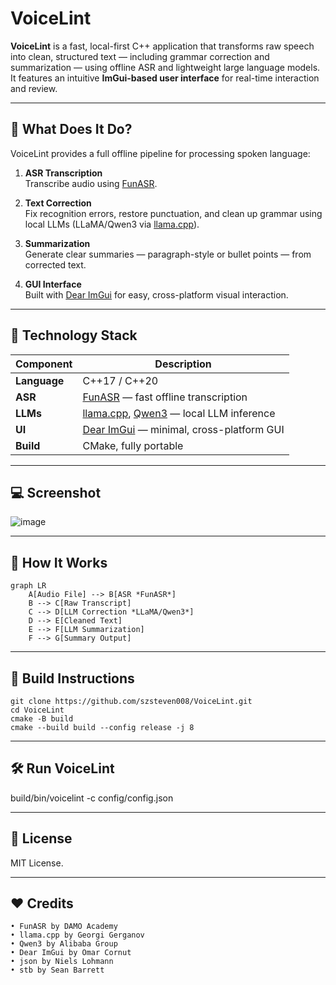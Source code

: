 # VoiceLint

**VoiceLint** is a fast, local-first C++ application that transforms raw speech into clean, structured text — including grammar correction and summarization — using offline ASR and lightweight large language models. It features an intuitive **ImGui-based user interface** for real-time interaction and review.

---

## 🧠 What Does It Do?

VoiceLint provides a full offline pipeline for processing spoken language:

1. **ASR Transcription**  
   Transcribe audio using [FunASR](https://github.com/alibaba-damo-academy/FunASR).

2. **Text Correction**  
   Fix recognition errors, restore punctuation, and clean up grammar using local LLMs (LLaMA/Qwen3 via [llama.cpp](https://github.com/ggml-org/llama.cpp)).

3. **Summarization**  
   Generate clear summaries — paragraph-style or bullet points — from corrected text.

4. **GUI Interface**  
   Built with [Dear ImGui](https://github.com/ocornut/imgui) for easy, cross-platform visual interaction.

---

## 🧩 Technology Stack

| Component     | Description                                      |
|---------------|--------------------------------------------------|
| **Language**  | C++17 / C++20                                    |
| **ASR**       | [FunASR](https://github.com/alibaba-damo-academy/FunASR) — fast offline transcription |
| **LLMs**      | [llama.cpp](https://github.com/ggerganov/llama.cpp), [Qwen3](https://huggingface.co/Qwen) — local LLM inference |
| **UI**        | [Dear ImGui](https://github.com/ocornut/imgui) — minimal, cross-platform GUI |
| **Build**     | CMake, fully portable                            |

---

## 💻 Screenshot

![image](https://github.com/user-attachments/assets/b084129f-3f30-4df6-a235-fe634d02d60a)

---

## 🚀 How It Works

```mermaid
graph LR
    A[Audio File] --> B[ASR *FunASR*]
    B --> C[Raw Transcript]
    C --> D[LLM Correction *LLaMA/Qwen3*]
    D --> E[Cleaned Text]
    E --> F[LLM Summarization]
    F --> G[Summary Output]
```

---

## 🔧 Build Instructions
	git clone https://github.com/szsteven008/VoiceLint.git
	cd VoiceLint
	cmake -B build
	cmake --build build --config release -j 8

---

## 🛠️ Run VoiceLint
build/bin/voicelint -c config/config.json

---

## 📄 License
MIT License.

---

## ❤️ Credits
	• FunASR by DAMO Academy
	• llama.cpp by Georgi Gerganov
	• Qwen3 by Alibaba Group
	• Dear ImGui by Omar Cornut
 	• json by Niels Lohmann
  	• stb by Sean Barrett
